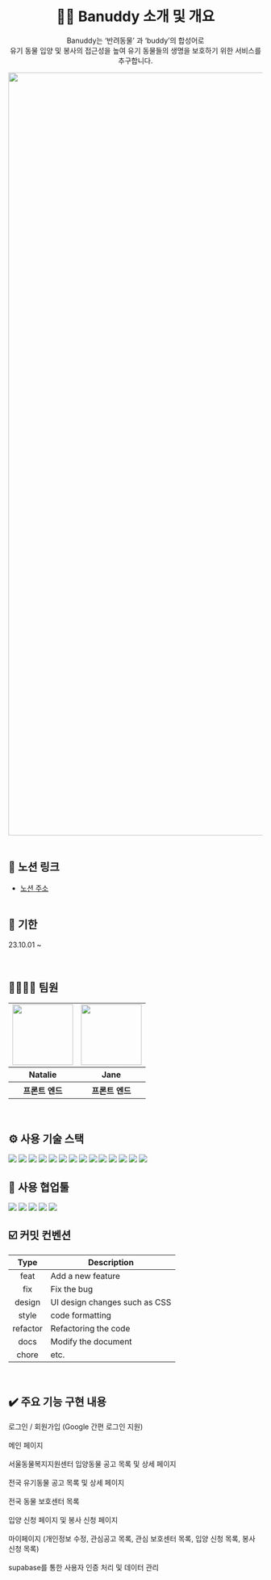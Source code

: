 <div align="center">
  
  <h1>🐶😺 Banuddy 소개 및 개요</h1>

 <p>Banuddy는 ‘반려동물’ 과 ‘buddy’의 합성어로 <br/> 유기 동물 입양 및 봉사의 접근성을 높여 유기 동물들의 생명을 보호하기 위한 서비스를 추구합니다. </p>
 <img width="1512" alt="스크린샷 2023-08-28 오후 10 43 36" src="https://github.com/JeongwooHam/FE_Study_Logs/assets/123251211/0246eae5-1e88-4193-814b-7fe52682e26a">

</div><br>

<h2>📌 노션 링크</h2>

- [노션 주소](https://gentle-tin-2c4.notion.site/3-8990e4f5970348c78ad7f31f3ed56d3c?pvs=4)
<br><br>


<h2>💫 기한</h2>
 <p>23.10.01 ~ </p>
 </p><br>

<h2>👨‍👩‍👦‍👦 팀원</h2>

<table>
  <tr>
    <td>
      <a href="https://github.com/nasilKiM">
        <img src="https://avatars.githubusercontent.com/u/117559842?v=4" width="120px" height="120px"/>
      </a>  
    </td>
     <td>
      <a href="https://github.com/JeongwooHam">
        <img src="https://avatars.githubusercontent.com/u/123251211?v=4" width="120px" height="120px"/>
      </a>  
    </td>   
  </tr>
  <tr>
    <th>
      Natalie
    </th>
    <th>
      Jane
    </th>
  </tr>
  <tr>
    <th>
       프론트 엔드
    </th>
    <th>
       프론트 엔드
    </th>   
  </tr>
</table>

<br>
<h2>⚙️ 사용 기술 스택</h2>
<img src="https://img.shields.io/badge/next.js-000000?style=for-the-badge&logo=nextdotjs&logoColor=white">
<img src="https://img.shields.io/badge/typescript-3178C6?style=for-the-badge&logo=typescript&logoColor=white">
<img src="https://img.shields.io/badge/jotai-000000?style=for-the-badge&logo=jotai&logoColor=white">
<img src="https://img.shields.io/badge/NextAuth.js-6C47FF?style=for-the-badge&logo=NextAuth.js&logoColor=white">
<img src="https://img.shields.io/badge/supabase-3FCF8E?style=for-the-badge&logo=supabase&logoColor=white">
<img src="https://img.shields.io/badge/reacthookform-EC5990?style=for-the-badge&logo=reacthookform&logoColor=white">
<img src="https://img.shields.io/badge/yup-9F55FF?style=for-the-badge&logo=yup&logoColor=white">
<img src="https://img.shields.io/badge/tailwindcss-06B6D4?style=for-the-badge&logo=tailwindcss&logoColor=white">
<img src="https://img.shields.io/badge/shadcnUI-000000?style=for-the-badge&logo=shadcnUI&logoColor=white">
<img src="https://img.shields.io/badge/Framer-0055FF?style=for-the-badge&logo=Framer&logoColor=white">
<img src="https://img.shields.io/badge/slick-3498DB?style=for-the-badge&logo=slick&logoColor=white">
<img src="https://img.shields.io/badge/react daum postcode-FFDC00?style=for-the-badge">
<img src="https://img.shields.io/badge/day.js-fb6052?style=for-the-badge&logo=day.js&logoColor=black">
<img src="https://img.shields.io/badge/reactyoutube-FF0000?style=for-the-badge&logo=youtube&logoColor=white">

<h2>👥 사용 협업툴</h2>
<img src="https://img.shields.io/badge/eslint-4B32C3?style=for-the-badge&logo=ESLint&logoColor=white">
<img src="https://img.shields.io/badge/Prettier-2D9FD9?style=for-the-badge&logo=Prettier&logoColor=black">
<img src="https://img.shields.io/badge/husky-ED1C24?style=for-the-badge&logo=husky&logoColor=black">
<img src="https://img.shields.io/badge/figma-F24E1E?style=for-the-badge&logo=figma&logoColor=white">
<img src="https://img.shields.io/badge/notion-000000?style=for-the-badge&logo=notion&logoColor=white">
<br>

<h2>☑️ 커밋 컨벤션</h2>

|   Type   | Description                   |
| :------: | ----------------------------- |
|   feat   | Add a new feature             |
|   fix    | Fix the bug                   |
|  design  | UI design changes such as CSS |
|  style   | code formatting               |
| refactor | Refactoring the code          |
|   docs   | Modify the document           |
|  chore   | etc.                          |

<br>

<h2>✔️ 주요 기능 구현 내용</h2>

<summary> 로그인 / 회원가입 (Google 간편 로그인 지원)</summary>

<br>

<summary> 메인 페이지 </summary>
<br>

<summary> 서울동물복지지원센터 입양동물 공고 목록 및 상세 페이지  </summary>
<br>

<summary> 전국 유기동물 공고 목록 및 상세 페이지 </summary>
<br>

<summary> 전국 동물 보호센터 목록 </summary>
<br>

<summary> 입양 신청 페이지 및 봉사 신청 페이지 </summary>
<br>

<summary> 마이페이지 (개인정보 수정, 관심공고 목록, 관심 보호센터 목록, 입양 신청 목록, 봉사 신청 목록) </summary>
<br>

<summary> supabase를 통한 사용자 인증 처리 및 데이터 관리</summary>
<br>
